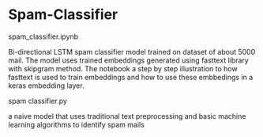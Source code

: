 # Spam-Classifier

spam_classifier.ipynb

Bi-directional LSTM spam classifier model trained on dataset of about 5000 mail.
The model uses trained embeddings generated using fasttext library with skipgram method.
The notebook a step by step illustration to how fasttext is used to train embeddings and how to use these embbedings 
in a keras embedding layer.

spam classifier.py

a naive model that uses traditional text preprocessing and basic machine learning algorithms to identify spam mails
